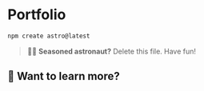 # Portfolio

```sh
npm create astro@latest
```

> 🧑‍🚀 **Seasoned astronaut?** Delete this file. Have fun!

## 👀 Want to learn more?
